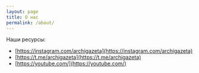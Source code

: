 ```yaml
---
layout: page
title: О нас
permalink: /about/
---
```


Наши ресурсы:

* [https://instagram.com/archigazeta](https://instagram.com/archigazeta)
* [https://t.me/archigazeta](https://t.me/archigazeta)
* [https://youtube.com/](https://youtube.com/)

